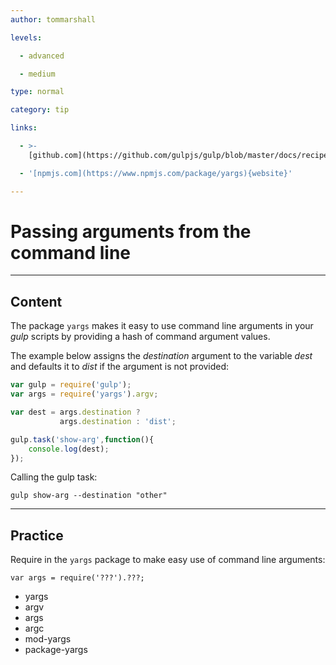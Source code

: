 ```yaml
---
author: tommarshall

levels:

  - advanced

  - medium

type: normal

category: tip

links:

  - >-
    [github.com](https://github.com/gulpjs/gulp/blob/master/docs/recipes/pass-arguments-from-cli.md){website}

  - '[npmjs.com](https://www.npmjs.com/package/yargs){website}'

---
```


# Passing arguments from the command line

---

## Content

The package `yargs` makes it easy to use command line arguments in your _gulp_ scripts by providing a hash of command argument values.

The example below assigns the _destination_ argument to the variable _dest_ and defaults it to _dist_ if the argument is not provided:

```javaScript
var gulp = require('gulp');
var args = require('yargs').argv;

var dest = args.destination ?
           args.destination : 'dist';

gulp.task('show-arg',function(){
    console.log(dest);
});
```

Calling the gulp task:

```
gulp show-arg --destination "other"
```

---

## Practice

Require in the `yargs` package to make easy use of command line arguments:

```
var args = require('???').???;
```

- yargs
- argv
- args
- argc
- mod-yargs
- package-yargs
